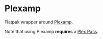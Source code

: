 # Plexamp

Flatpak wrapper around [Plexamp](https://plexamp.com).

Note that using Plexamp **requires** a [Plex Pass](https://www.plex.tv/plex-pass/).
